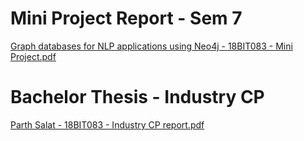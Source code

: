 # Mini Project Report - Sem 7
[Graph databases for NLP applications using Neo4j - 18BIT083 - Mini Project.pdf](https://github.com/user-attachments/files/18048719/Graph.databases.for.NLP.applications.using.Neo4j.-.18BIT083.-.Mini.Project.pdf)

# Bachelor Thesis - Industry CP
[Parth Salat - 18BIT083 - Industry CP report.pdf](https://github.com/user-attachments/files/18048723/Parth.Salat.-.18BIT083.-.Industry.CP.report.pdf)


